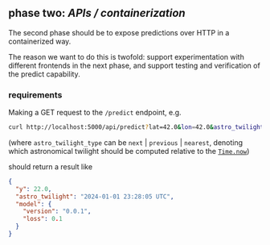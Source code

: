 ## phase two: _APIs / containerization_

The second phase should be to expose predictions over HTTP in a containerized way.

The reason we want to do this is twofold: support experimentation with different
frontends in the next phase, and support testing and verification of the predict
capability.

### requirements

Making a GET request to the `/predict` endpoint, e.g.

```sh
curl http://localhost:5000/api/predict?lat=42.0&lon=42.0&astro_twilight_type=nearest
```

(where `astro_twilight_type` can be `next` | `previous` | `nearest`, denoting which astronomical twilight should be computed relative to the [`Time.now`](https://docs.astropy.org/en/stable/time/#getting-the-current-time))

should return a result like

```json
{
  "y": 22.0,
  "astro_twilight": "2024-01-01 23:28:05 UTC",
  "model": {
    "version": "0.0.1",
    "loss": 0.1
  }
}
```
